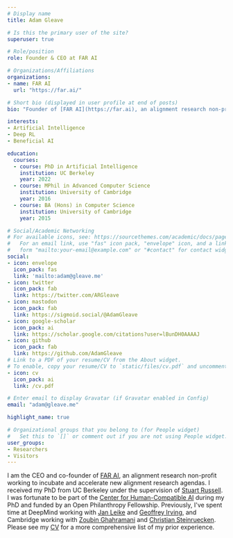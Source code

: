 ```yaml
---
# Display name
title: Adam Gleave

# Is this the primary user of the site?
superuser: true

# Role/position
role: Founder & CEO at FAR AI

# Organizations/Affiliations
organizations:
- name: FAR AI
  url: "https://far.ai/"

# Short bio (displayed in user profile at end of posts)
bio: "Founder of [FAR AI](https://far.ai), an alignment research non-profit working to incubate and accelerate new alignment research agendas. Previously: PhD @ UC Berkeley; Google DeepMind. Research interests include adversarial robustness and interpretability."

interests:
- Artificial Intelligence
- Deep RL
- Beneficial AI

education:
  courses:
  - course: PhD in Artificial Intelligence
    institution: UC Berkeley
    year: 2022
  - course: MPhil in Advanced Computer Science
    institution: University of Cambridge
    year: 2016
  - course: BA (Hons) in Computer Science
    institution: University of Cambridge
    year: 2015

# Social/Academic Networking
# For available icons, see: https://sourcethemes.com/academic/docs/page-builder/#icons
#   For an email link, use "fas" icon pack, "envelope" icon, and a link in the
#   form "mailto:your-email@example.com" or "#contact" for contact widget.
social:
- icon: envelope
  icon_pack: fas
  link: 'mailto:adam@gleave.me'
- icon: twitter
  icon_pack: fab
  link: https://twitter.com/ARGleave
- icon: mastodon
  icon_pack: fab
  link: https://sigmoid.social/@AdamGleave
- icon: google-scholar
  icon_pack: ai
  link: https://scholar.google.com/citations?user=lBunDH0AAAAJ
- icon: github
  icon_pack: fab
  link: https://github.com/AdamGleave
# Link to a PDF of your resume/CV from the About widget.
# To enable, copy your resume/CV to `static/files/cv.pdf` and uncomment the lines below.
- icon: cv
  icon_pack: ai
  link: /cv.pdf

# Enter email to display Gravatar (if Gravatar enabled in Config)
email: "adam@gleave.me"

highlight_name: true

# Organizational groups that you belong to (for People widget)
#   Set this to `[]` or comment out if you are not using People widget.
user_groups:
- Researchers
- Visitors
---
```

I am the CEO and co-founder of [FAR AI](https://far.ai), an alignment research non-profit working to incubate and accelerate new alignment research agendas. I received my PhD from UC Berkeley under the supervision of [Stuart Russell](https://people.eecs.berkeley.edu/~russell/). I was fortunate to be part of the [Center for Human-Compatible AI](http://humancompatible.ai/) during my PhD and funded by an Open Philanthropy Fellowship. Previously, I've spent time at DeepMind working with [Jan Leike](https://jan.leike.name/) and [Geoffrey Irving](https://naml.us/), and Cambridge working with [Zoubin Ghahramani](http://mlg.eng.cam.ac.uk/zoubin/) and [Christian Steinruecken](https://q4.github.io/). Please see my [CV](/cv.pdf) for a more comprehensive list of my prior experience.
